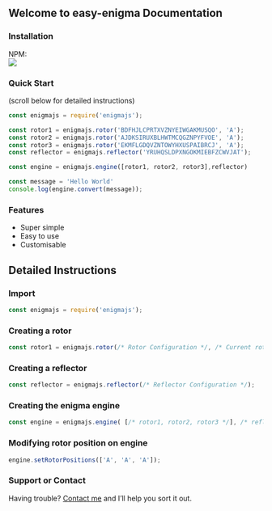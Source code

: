 ## Welcome to easy-enigma Documentation

### Installation
NPM: <br>
<a href="https://www.npmjs.com/package/easy-enigma"><img src="https://nodei.co/npm/easy-enigma.png?downloadRank=true&downloads=true&downloadRank=true&stars=true" /></a><br>

### Quick Start
(scroll below for detailed instructions)

```javascript
const enigmajs = require('enigmajs');

const rotor1 = enigmajs.rotor('BDFHJLCPRTXVZNYEIWGAKMUSQO', 'A');
const rotor2 = enigmajs.rotor('AJDKSIRUXBLHWTMCQGZNPYFVOE', 'A');
const rotor3 = enigmajs.rotor('EKMFLGDQVZNTOWYHXUSPAIBRCJ', 'A');
const reflector = enigmajs.reflector('YRUHQSLDPXNGOKMIEBFZCWVJAT');

const engine = enigmajs.engine([rotor1, rotor2, rotor3],reflector)

const message = 'Hello World'
console.log(engine.convert(message));
```
### Features
- Super simple
- Easy to use
- Customisable

## Detailed Instructions
### Import
```javascript
const enigmajs = require('enigmajs');
```
### Creating a rotor
```javascript
const rotor1 = enigmajs.rotor(/* Rotor Configuration */, /* Current rotor position */);
```

### Creating a reflector
```javascript
const reflector = enigmajs.reflector(/* Reflector Configuration */);
```

### Creating the enigma engine
```javascript
const engine = enigmajs.engine( [/* rotor1, rotor2, rotor3 */], /* reflector */
```
### Modifying rotor position on engine
```javascript
engine.setRotorPositions(['A', 'A', 'A']);
```
### Support or Contact

Having trouble? [Contact me](https://armoredvortex.github.io/#contact) and I’ll help you sort it out.
